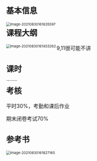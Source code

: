 ## 基本信息

<img src="C:\Users\10643\AppData\Roaming\Typora\typora-user-images\image-20210830161635597.png" align="left" alt="image-20210830161635597" style="zoom:67%;" />

## 课程大纲

<img src="C:\Users\10643\AppData\Roaming\Typora\typora-user-images\image-20210830161453262.png" alt="image-20210830161453262" align="left" style="zoom:67%;" />

9,11很可能不讲

## 课时

<img src="C:\Users\10643\AppData\Roaming\Typora\typora-user-images\image-20210830161918046.png" align="left" alt="image-20210830161918046" style="zoom: 15%;" />

## 考核

平时30%，考勤和课后作业

期末闭卷考试70%

## 参考书

<img src="C:\Users\10643\AppData\Roaming\Typora\typora-user-images\image-20210830161827165.png" align="left" alt="image-20210830161827165" style="zoom:67%;" />